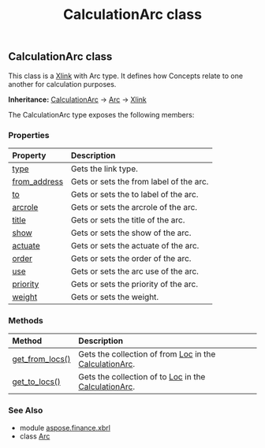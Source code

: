 ﻿---
title: CalculationArc class
second_title: Aspose.Finance for Python via .NET API References
description: 
type: docs
weight: 40
url: /python-net/aspose.finance.xbrl/calculationarc/
is_root: false
---

## CalculationArc class

This class is a [Xlink](/finance/python-net/aspose.finance.xbrl/xlink) with Arc type.
It defines how Concepts relate to one another for calculation purposes.



**Inheritance:** [CalculationArc](/finance/python-net/aspose.finance.xbrl/calculationarc) → 
[Arc](/finance/python-net/aspose.finance.xbrl/arc) → 
[Xlink](/finance/python-net/aspose.finance.xbrl/xlink)



The CalculationArc type exposes the following members:

### Properties
| Property | Description |
| :- | :- |
| [type](/finance/python-net/aspose.finance.xbrl/calculationarc/type) | Gets the link type. |
| [from_address](/finance/python-net/aspose.finance.xbrl/calculationarc/from_address) | Gets or sets the from label of the arc. |
| [to](/finance/python-net/aspose.finance.xbrl/calculationarc/to) | Gets or sets the to label of the arc. |
| [arcrole](/finance/python-net/aspose.finance.xbrl/calculationarc/arcrole) | Gets or sets the arcrole of the arc. |
| [title](/finance/python-net/aspose.finance.xbrl/calculationarc/title) | Gets or sets the title of the arc. |
| [show](/finance/python-net/aspose.finance.xbrl/calculationarc/show) | Gets or sets the show of the arc. |
| [actuate](/finance/python-net/aspose.finance.xbrl/calculationarc/actuate) | Gets or sets the actuate of the arc. |
| [order](/finance/python-net/aspose.finance.xbrl/calculationarc/order) | Gets or sets the order of the arc. |
| [use](/finance/python-net/aspose.finance.xbrl/calculationarc/use) | Gets or sets the arc use of the arc. |
| [priority](/finance/python-net/aspose.finance.xbrl/calculationarc/priority) | Gets or sets the priority of the arc. |
| [weight](/finance/python-net/aspose.finance.xbrl/calculationarc/weight) | Gets or sets the weight. |


### Methods
| Method | Description |
| :- | :- |
| [get_from_locs()](/finance/python-net/aspose.finance.xbrl/calculationarc/get_from_locs/#) | Gets the collection of from [Loc](/finance/python-net/aspose.finance.xbrl/loc) in the [CalculationArc](/finance/python-net/aspose.finance.xbrl/calculationarc). |
| [get_to_locs()](/finance/python-net/aspose.finance.xbrl/calculationarc/get_to_locs/#) | Gets the collection of to [Loc](/finance/python-net/aspose.finance.xbrl/loc) in the [CalculationArc](/finance/python-net/aspose.finance.xbrl/calculationarc). |


### See Also

* module [aspose.finance.xbrl](../)
* class [Arc](/finance/python-net/aspose.finance.xbrl/arc)
